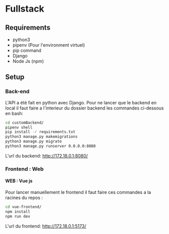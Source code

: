# Fullstack

## Requirements

- python3
- pipenv (Pour l'environment virtuel)
- pip command
- Django
- Node Js (npm)

## Setup

### Back-end


L'API a été fait en python avec Django. 
Pour ne lancer que le backend en local il faut faire a l'interieur du dossier backend les commandes ci-dessous en bash:
```bash
cd customBackend/
pipenv shell
pip install -r requirements.txt
python3 manage.py makemigrations
python3 manage.py migrate
python3 manage.py runserver 0.0.0.0:8080
```
L'url du backend: http://172.18.0.1:8080/

### Frontend : Web

#### WEB : Vue js

Pour lancer manuellement le frontend il faut faire ces commandes a la racines du repos :

```bash
cd vue-frontend/
npm install
npm run dev
```

L'url du frontend: http://172.18.0.1:5173/
